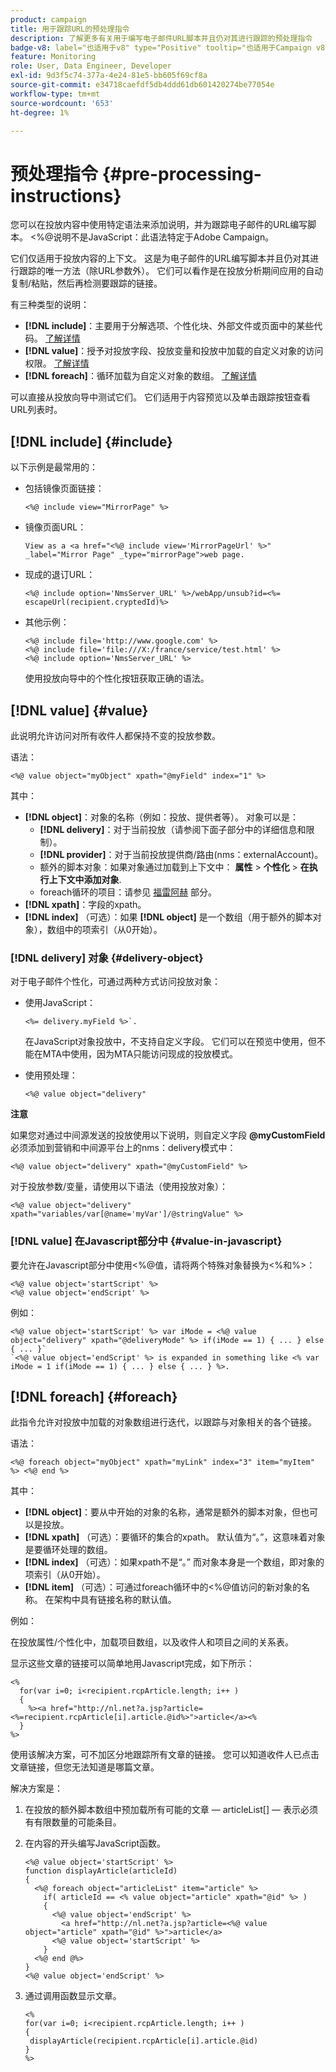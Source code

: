 ```yaml
---
product: campaign
title: 用于跟踪URL的预处理指令
description: 了解更多有关用于编写电子邮件URL脚本并且仍对其进行跟踪的预处理指令
badge-v8: label="也适用于v8" type="Positive" tooltip="也适用于Campaign v8"
feature: Monitoring
role: User, Data Engineer, Developer
exl-id: 9d3f5c74-377a-4e24-81e5-bb605f69cf8a
source-git-commit: e34718caefdf5db4ddd61db601420274be77054e
workflow-type: tm+mt
source-wordcount: '653'
ht-degree: 1%

---
```


# 预处理指令 {#pre-processing-instructions}

您可以在投放内容中使用特定语法来添加说明，并为跟踪电子邮件的URL编写脚本。 &lt;%@说明不是JavaScript：此语法特定于Adobe Campaign。

它们仅适用于投放内容的上下文。 这是为电子邮件的URL编写脚本并且仍对其进行跟踪的唯一方法（除URL参数外）。 它们可以看作是在投放分析期间应用的自动复制/粘贴，然后再检测要跟踪的链接。

有三种类型的说明：

* **[!DNL include]**：主要用于分解选项、个性化块、外部文件或页面中的某些代码。 [了解详情](#include)
* **[!DNL value]**：授予对投放字段、投放变量和投放中加载的自定义对象的访问权限。 [了解详情](#value)
* **[!DNL foreach]**：循环加载为自定义对象的数组。 [了解详情](#foreach)

可以直接从投放向导中测试它们。 它们适用于内容预览以及单击跟踪按钮查看URL列表时。

## [!DNL include] {#include}

以下示例是最常用的：

* 包括镜像页面链接：

  ```
  <%@ include view="MirrorPage" %>  
  ```

* 镜像页面URL：

  ```
  View as a <a href="<%@ include view='MirrorPageUrl' %>" _label="Mirror Page" _type="mirrorPage">web page.
  ```

* 现成的退订URL：

  ```
  <%@ include option='NmsServer_URL' %>/webApp/unsub?id=<%= escapeUrl(recipient.cryptedId)%>
  ```

* 其他示例：

  ```
  <%@ include file='http://www.google.com' %>
  <%@ include file='file:///X:/france/service/test.html' %>
  <%@ include option='NmsServer_URL' %>
  ```

  使用投放向导中的个性化按钮获取正确的语法。

## [!DNL value] {#value}

此说明允许访问对所有收件人都保持不变的投放参数。

语法：

```
<%@ value object="myObject" xpath="@myField" index="1" %>
```

其中：

* **[!DNL object]**：对象的名称（例如：投放、提供者等）。
对象可以是：
   * **[!DNL delivery]**：对于当前投放（请参阅下面子部分中的详细信息和限制）。
   * **[!DNL provider]**：对于当前投放提供商/路由(nms：externalAccount)。
   * 额外的脚本对象：如果对象通过加载到上下文中： **属性** > **个性化** > **在执行上下文中添加对象**.
   * foreach循环的项目：请参见 [福雷阿赫](#foreach) 部分。
* **[!DNL xpath]**：字段的xpath。
* **[!DNL index]** （可选）：如果 **[!DNL object]** 是一个数组（用于额外的脚本对象），数组中的项索引（从0开始）。

### [!DNL delivery] 对象 {#delivery-object}

对于电子邮件个性化，可通过两种方式访问投放对象：

* 使用JavaScript：

  ```
  <%= delivery.myField %>`.
  ```

  在JavaScript对象投放中，不支持自定义字段。 它们可以在预览中使用，但不能在MTA中使用，因为MTA只能访问现成的投放模式。

* 使用预处理：

  ```
  <%@ value object="delivery"
  ```


**注意**

如果您对通过中间源发送的投放使用以下说明，则自定义字段 **@myCustomField** 必须添加到营销和中间源平台上的nms：delivery模式中：

```
<%@ value object="delivery" xpath="@myCustomField" %>
```

对于投放参数/变量，请使用以下语法（使用投放对象）：

```
<%@ value object="delivery" xpath="variables/var[@name='myVar']/@stringValue" %>
```

### [!DNL value] 在Javascript部分中 {#value-in-javascript}

要允许在Javascript部分中使用&lt;%@值，请将两个特殊对象替换为&lt;%和%>：

```
<%@ value object='startScript' %>
<%@ value object='endScript' %>
```

例如：

```
<%@ value object='startScript' %> var iMode = <%@ value object="delivery" xpath="@deliveryMode" %> if(iMode == 1) { ... } else { ... }`
`<%@ value object='endScript' %> is expanded in something like <% var iMode = 1 if(iMode == 1) { ... } else { ... } %>.
```

## [!DNL foreach] {#foreach}

此指令允许对投放中加载的对象数组进行迭代，以跟踪与对象相关的各个链接。

语法：

```
<%@ foreach object="myObject" xpath="myLink" index="3" item="myItem" %> <%@ end %>
```

其中：

* **[!DNL object]**：要从中开始的对象的名称，通常是额外的脚本对象，但也可以是投放。
* **[!DNL xpath]** （可选）：要循环的集合的xpath。 默认值为“。”，这意味着对象是要循环处理的数组。
* **[!DNL index]** （可选）：如果xpath不是“。” 而对象本身是一个数组，即对象的项索引（从0开始）。
* **[!DNL item]** （可选）：可通过foreach循环中的&lt;%@值访问的新对象的名称。 在架构中具有链接名称的默认值。

例如：

在投放属性/个性化中，加载项目数组，以及收件人和项目之间的关系表。

显示这些文章的链接可以简单地用Javascript完成，如下所示：

```
<%
  for(var i=0; i<recipient.rcpArticle.length; i++ )
  {
    %><a href="http://nl.net?a.jsp?article=<%=recipient.rcpArticle[i].article.@id%>">article</a><%
  }
%>
```

使用该解决方案，可不加区分地跟踪所有文章的链接。 您可以知道收件人已点击文章链接，但您无法知道是哪篇文章。

解决方案是：

1. 在投放的额外脚本数组中预加载所有可能的文章 — articleList[]  — 表示必须有有限数量的可能条目。
1. 在内容的开头编写JavaScript函数。

   ```
   <%@ value object='startScript' %>
   function displayArticle(articleId)
   {
     <%@ foreach object="articleList" item="article" %>
       if( articleId == <% value object="article" xpath="@id" %> ) 
       {
         <%@ value object='endScript' %>
           <a href="http://nl.net?a.jsp?article=<%@ value object="article" xpath="@id" %>">article</a>
         <%@ value object='startScript' %>
       } 
     <%@ end @%>
   }
   <%@ value object='endScript' %>
   ```

1. 通过调用函数显示文章。

   ```
   <%
   for(var i=0; i<recipient.rcpArticle.length; i++ )
   {
    displayArticle(recipient.rcpArticle[i].article.@id)
   }
   %>
   ```
